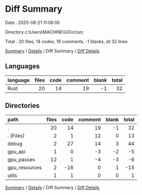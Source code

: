 # Diff Summary

Date : 2025-08-21 11:06:05

Directory c:\\Users\\MACHINE\\GG\\rc\\src

Total : 20 files,  14 codes, 19 comments, -1 blanks, all 32 lines

[Summary](results.md) / [Details](details.md) / Diff Summary / [Diff Details](diff-details.md)

## Languages
| language | files | code | comment | blank | total |
| :--- | ---: | ---: | ---: | ---: | ---: |
| Rust | 20 | 14 | 19 | -1 | 32 |

## Directories
| path | files | code | comment | blank | total |
| :--- | ---: | ---: | ---: | ---: | ---: |
| . | 20 | 14 | 19 | -1 | 32 |
| . (Files) | 2 | 1 | 12 | 0 | 13 |
| debug | 2 | 27 | 14 | 3 | 44 |
| gpu_api | 1 | 0 | -3 | -2 | -5 |
| gpu_passes | 12 | 1 | -4 | -3 | -6 |
| gpu_resources | 2 | -16 | 0 | 1 | -15 |
| utils | 1 | 1 | 0 | 0 | 1 |

[Summary](results.md) / [Details](details.md) / Diff Summary / [Diff Details](diff-details.md)